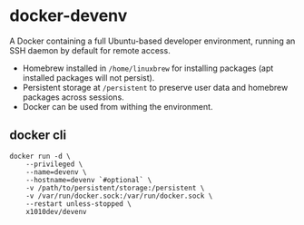# docker-devenv

A Docker containing a full Ubuntu-based developer environment, running an SSH daemon by default for remote access.

- Homebrew installed in `/home/linuxbrew` for installing packages (apt installed packages will not persist). 
- Persistent storage at `/persistent` to preserve user data and homebrew packages across sessions.
- Docker can be used from withing the environment.

## docker cli

```
docker run -d \
    --privileged \
    --name=devenv \
    --hostname=devenv `#optional` \
    -v /path/to/persistent/storage:/persistent \
    -v /var/run/docker.sock:/var/run/docker.sock \
    --restart unless-stopped \
    x1010dev/devenv
```

